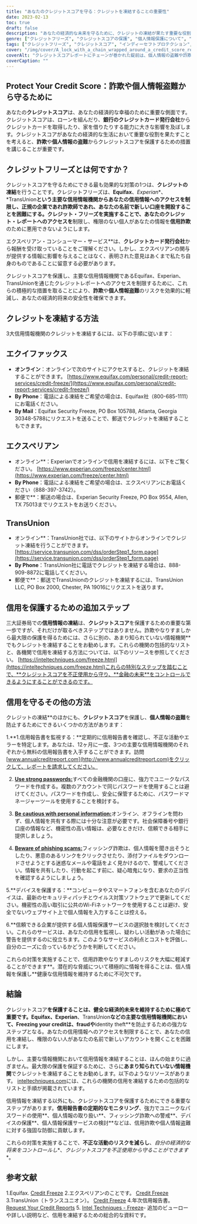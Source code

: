 ```yaml
---
title: "あなたのクレジットスコアを守る：クレジットを凍結することの重要性"
date: 2023-02-13
toc: true
draft: false
description: "あなたの経済的な未来を守るために、クレジットの凍結が果たす重要な役割について学び、クレジットスコアをコントロールする方法を見つけてください。"
genre: ["クレジットフリーズ", "クレジットスコアの保護", "個人情報保護について", "ファイナンシャル・セキュリティ", "不正行為の防止", "信用情報機関（Credit bureaus", "エクイファックス", "エクスペリアン", "トランスユニオン", "パーソナルファイナンス"]
tags: ["クレジットフリーズ", "クレジットスコア", "インディーセフトプロテクション", "金融安全保障", "不正防止", "信用情報機関", "エクイファックス", "エクスペリアン", "トランスユニオン", "クレジットを守る", "セーフガードクレジット", "信用情報", "信用詐欺", "とじょうよしん", "クレジットカード発行会社", "フリージング", "クレジットプロテクション", "クレジットレポートフリーズ", "クレジット・モニタリング・サービス", "かねのめど", "クレジットを凍結することの重要性", "クレジットフリーズの方法", "クレジットフリーズプロセス", "クレジットビューローのセキュリティフリーズ", "クレジットレポート凍結", "転ばぬ先の杖", "クレジットスコアマネジメント", "金融情報保護", "不正防止策", "きんゆうアイデンティティほご"]
cover: "/img/cover/A_lock_with_a_chain_wrapped_around_a_credit_score_report.png"
coverAlt: "クレジットスコアレポートにチェーンが巻かれた錠前は、個人情報の盗難や詐欺からクレジットを凍結することで得られる保護とセキュリティを象徴している"
coverCaption: ""
---
```


## Protect Your Credit Score：詐欺や個人情報盗難から守るために

あなたの**クレジットスコア**は、あなたの経済的な幸福のために重要な側面です。クレジットスコアは、ローンを組んだり、**銀行のクレジットカード発行会社**からクレジットカードを取得したり、家を借りたりする能力に大きな影響を及ぼします。クレジットスコアがあなたの経済的な生活において重要な役割を果たすことを考えると、**詐欺**や**個人情報の盗難**からクレジットスコアを保護するための措置を講じることが重要です。

## クレジットフリーズとは何ですか？

クレジットスコアを守るためにできる最も効果的な対策の1つは、**クレジットの凍結**を行うことです。クレジットフリーズは、**Equifax**、*Experian**、*TransUnion**という主要な信用情報機関からあなたの信用情報へのアクセスを制限し、正規の企業であれ詐欺師であれ、あなたの名前で新しい口座を開設することを困難にする。クレジット・フリーズを実施することで、あなたのクレジット・レポートへのアクセスを**制限し、権限のない個人があなたの情報を**信用詐欺**のために悪用できないようにします。

エクスペリアン・コンシューマー・サービス**は、**クレジットカード発行会社**から報酬を受け取っていることをご理解ください。しかし、エクスペリアンの関与が提供する情報に影響を与えることはなく、表明された意見はあくまで私たち自身のものであることに留意する必要があります。

クレジットスコアを保護し、主要な信用情報機関であるEquifax、Experian、TransUnionを通じたクレジットレポートへのアクセスを制限するために、これらの積極的な措置を取ることにより、**詐欺**や**個人情報盗難**のリスクを効果的に軽減し、あなたの経済的将来の安全性を確保できます。

## クレジットを凍結する方法

3大信用情報機関のクレジットを凍結するには、以下の手順に従います：

## エクイファックス

- **オンライン**：オンラインで次のサイトにアクセスすると、クレジットを凍結することができます。 [https://www.equifax.com/personal/credit-report-services/credit-freeze/](https://www.equifax.com/personal/credit-report-services/credit-freeze/)
- **By Phone**：電話による凍結をご希望の場合は、Equifax社（800-685-1111）にお電話ください。
- **By Mail**：Equifax Security Freeze, PO Box 105788, Atlanta, Georgia 30348-5788にリクエストを送ることで、郵送でクレジットを凍結することもできます。

## エクスペリアン

- オンライン**：Experianでオンラインで信用を凍結するには、以下をご覧ください。 [https://www.experian.com/freeze/center.html](https://www.experian.com/freeze/center.html)
- **By Phone**：電話による凍結をご希望の場合は、エクスペリアンにお電話ください（888-397-3742）。
- 郵便で**：郵送の場合は、Experian Security Freeze, PO Box 9554, Allen, TX 75013までリクエストをお送りください。

## TransUnion

- オンライン**：TransUnion社では、以下のサイトからオンラインでクレジット凍結を行うことができます。 [https://service.transunion.com/dss/orderStep1_form.page](https://service.transunion.com/dss/orderStep1_form.page)
- **By Phone**：TransUnion社に電話でクレジットを凍結する場合は、888-909-8872に電話してください。
- 郵便で**：郵送でTransUnionのクレジットを凍結するには、TransUnion LLC, PO Box 2000, Chester, PA 19016にリクエストを送ります。

## 信用を保護するための追加ステップ

三大証券局での**信用情報の凍結**は、**クレジットスコア**を保護するための重要な第一歩ですが、それだけが取るべきステップではありません。詐欺やなりすましから最大限の保護を得るためには、さらに別の、あまり知られていない情報機関**でもクレジットを凍結することをお勧めします。これらの機関の包括的なリストと、各機関で信用を凍結する方法については、以下のリソースを参照してください。 [https://inteltechniques.com/freeze.html](https://inteltechniques.com/freeze.html)これらの特別なステップを踏むことで、**クレジットスコアを不正使用から守り、**金融の未来**をコントロールできるようにすることができるのです。

## 信用を守るその他の方法

クレジットの凍結**のほかにも、**クレジットスコア**を保護し、**個人情報の盗難**を防止するためにできるいくつかの方法があります：

1.**1.信用報告書を監視する：**定期的に信用報告書を確認し、不正な活動やエラーを特定します。あなたは、12ヶ月に一度、3つの主要な信用情報機関のそれぞれから無料の信用報告書を入手することができます。訪問 [www.annualcreditreport.com](http://www.annualcreditreport.com)をクリックして、レポートを請求してください。

2. [**Use strong passwords:**](https://simeononsecurity.com/articles/how-to-create-strong-passwords/)すべての金融機関の口座に、強力でユニークなパスワードを作成する。複数のアカウントで同じパスワードを使用することは避けてください。パスワードを作成し、安全に保管するために、パスワードマネージャーツールを使用することを検討する。

3. [**Be cautious with personal information:**](https://simeononsecurity.com/articles/tips-for-secure-e-commerce-transactions-and-safe-online-shopping/)オンライン、オフラインを問わず、個人情報を共有する際には十分な注意が必要です。社会保障番号や銀行口座の情報など、機密性の高い情報は、必要なときだけ、信頼できる相手に提供しましょう。

4. [**Beware of phishing scams:**](https://simeononsecurity.com/articles/what-is-a-common-indicator-of-a-phishing-attempt/)フィッシング詐欺は、個人情報を聞き出そうとしたり、悪意のあるリンクをクリックさせたり、添付ファイルをダウンロードさせようとする迷惑なメールや電話をよく見かけるので、警戒してください。情報を共有したり、行動を起こす前に、疑心暗鬼になり、要求の正当性を確認するようにしましょう。

5.**デバイスを保護する：**コンピュータやスマートフォンを含むあなたのデバイスは、最新のセキュリティパッチとウイルス対策ソフトウェアで更新してください。機密性の高い取引に公共のWi-Fiネットワークを使用することは避け、安全でないウェブサイト上で個人情報を入力することは控える。

6.**信頼できる企業が提供する個人情報保護サービスの選択肢を検討してください。これらのサービスは、あなたの信用を監視し、疑わしい活動があった場合に警告を提供するのに役立ちます。このようなサービスの利点とコストを評価し、自分のニーズに合っているかどうかを判断してください。

これらの対策を実施することで、信用詐欺やなりすましのリスクを大幅に軽減することができます**。潜在的な脅威について積極的に情報を得ることは、個人情報を保護し**健康な信用情報を維持するために不可欠です。

## 結論

クレジットスコア**を保護することは、健全な経済的未来を維持するために極めて重要です。**Equifax**、Experian**、TransUnion**などの主要な信用情報機関において、**Freezing your credit**は、**fraud**や**identity theft**を防止するための強力なステップとなる。あなたの信用情報へのアクセスを制限することで、あなたの信用を凍結し、権限のない人があなたの名前で新しいアカウントを開くことを困難にします。

しかし、主要な情報機関において信用情報を凍結することは、ほんの始まりに過ぎません。最大限の保護を保証するために、さらに**あまり知られていない情報機関**でクレジットを凍結することをお勧めします。以下のようなリソースがあります。 [inteltechniques.com](https://inteltechniques.com/freeze.html)には、これらの機関の信用を凍結するための包括的なリストと手順が掲載されています。

信用情報を凍結する以外にも、クレジットスコアを保護するためにできる重要なステップがあります。**信用報告書の定期的なモニタリング**、強力でユニークなパスワードの使用**、個人情報の取り扱い**、フィッシング詐欺への警戒**、デバイスの保護**、個人情報保護サービスの検討**などは、信用詐欺や個人情報盗難に対する強固な防御に貢献します。

これらの対策を実施することで、**不正な活動のリスクを減らし**、*自分の経済的な将来をコントロールし**、*クレジットスコアを不正使用から守ることができます**。

## 参考文献

1.Equifax. [Credit Freeze](https://www.equifax.com/personal/credit-report-services/credit-freeze/)
2.エクスペリアンのことです。 [Credit Freeze](https://www.experian.com/freeze/center.html)
3.TransUnion（トランスユニオン）。 [Credit Freeze](https://service.transunion.com/dss/orderStep1_form.page)
4.年次信用報告書。 [Request Your Credit Reports](http://www.annualcreditreport.com)
5. [Intel Techniques - Freeze](https://inteltechniques.com/freeze.html)- 追加のビューローや詳しい説明など、信用を凍結するための総合的な資料です。
